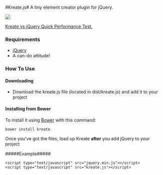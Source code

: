 #Kreate.js#
A tiny element creator plugin for jQuery.

<img src="https://raw.githubusercontent.com/ItsJonQ/kreate/master/images/kreate-logo.png">

[Kreate vs jQuery Quick Performance Test.](http://jsperf.com/kreate-js-vs-jquery)

### Requirements ###
- [jQuery](http://jquery.com/)
- A can-do attitude!

### How To Use ###
#### Downloading ####
- Download the kreate.js file (located in dist/kreate.js) and add it to your project

#### Installing from Bower #####
To install it using [Bower](http://bower.io/) with this command:
```
bower install kreate
```

Once you've got the files, load up Kreate **after** you add jQuery to your project

#####Example#####
```
<script type="text/javascript" src="jquery.min.js"></script>
<script type="text/javascript" src="kreate.js"></script>
```

